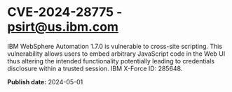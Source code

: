 # CVE-2024-28775 - psirt@us.ibm.com

IBM WebSphere Automation 1.7.0 is vulnerable to cross-site scripting. This vulnerability allows users to embed arbitrary JavaScript code in the Web UI thus altering the intended functionality potentially leading to credentials disclosure within a trusted session.  IBM X-Force ID:  285648.

**Publish date:** 2024-05-01
